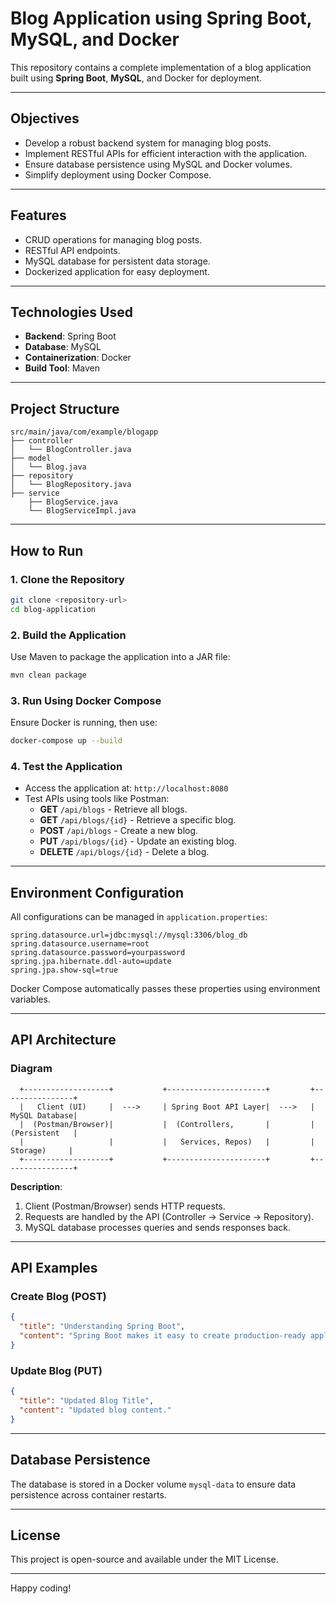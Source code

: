 # Blog Application using Spring Boot, MySQL, and Docker

This repository contains a complete implementation of a blog application built using **Spring Boot**, **MySQL**, and Docker for deployment.

---

## Objectives
- Develop a robust backend system for managing blog posts.
- Implement RESTful APIs for efficient interaction with the application.
- Ensure database persistence using MySQL and Docker volumes.
- Simplify deployment using Docker Compose.

---

## Features
- CRUD operations for managing blog posts.
- RESTful API endpoints.
- MySQL database for persistent data storage.
- Dockerized application for easy deployment.

---

## Technologies Used
- **Backend**: Spring Boot
- **Database**: MySQL
- **Containerization**: Docker
- **Build Tool**: Maven

---

## Project Structure
```
src/main/java/com/example/blogapp
├── controller
│   └── BlogController.java
├── model
│   └── Blog.java
├── repository
│   └── BlogRepository.java
├── service
    ├── BlogService.java
    └── BlogServiceImpl.java
```

---

## How to Run

### 1. Clone the Repository
```bash
git clone <repository-url>
cd blog-application
```

### 2. Build the Application
Use Maven to package the application into a JAR file:
```bash
mvn clean package
```

### 3. Run Using Docker Compose
Ensure Docker is running, then use:
```bash
docker-compose up --build
```

### 4. Test the Application
- Access the application at: `http://localhost:8080`
- Test APIs using tools like Postman:
  - **GET** `/api/blogs` - Retrieve all blogs.
  - **GET** `/api/blogs/{id}` - Retrieve a specific blog.
  - **POST** `/api/blogs` - Create a new blog.
  - **PUT** `/api/blogs/{id}` - Update an existing blog.
  - **DELETE** `/api/blogs/{id}` - Delete a blog.

---

## Environment Configuration
All configurations can be managed in `application.properties`:
```properties
spring.datasource.url=jdbc:mysql://mysql:3306/blog_db
spring.datasource.username=root
spring.datasource.password=yourpassword
spring.jpa.hibernate.ddl-auto=update
spring.jpa.show-sql=true
```

Docker Compose automatically passes these properties using environment variables.

---

## API Architecture
### Diagram
```
  +-------------------+           +----------------------+         +----------------+
  |   Client (UI)     |  --->     | Spring Boot API Layer|  --->   |  MySQL Database|
  |  (Postman/Browser)|           |  (Controllers,       |         |  (Persistent   |
  |                   |           |   Services, Repos)   |         |   Storage)     |
  +-------------------+           +----------------------+         +----------------+
```
**Description**:
1. Client (Postman/Browser) sends HTTP requests.
2. Requests are handled by the API (Controller -> Service -> Repository).
3. MySQL database processes queries and sends responses back.

---

## API Examples
### Create Blog (POST)
```json
{
  "title": "Understanding Spring Boot",
  "content": "Spring Boot makes it easy to create production-ready applications."
}
```

### Update Blog (PUT)
```json
{
  "title": "Updated Blog Title",
  "content": "Updated blog content."
}
```

---

## Database Persistence
The database is stored in a Docker volume `mysql-data` to ensure data persistence across container restarts.

---

## License
This project is open-source and available under the MIT License.

---

Happy coding!

